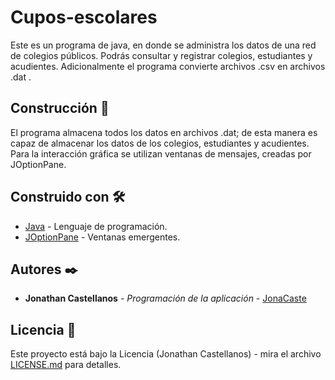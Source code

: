 # Cupos-escolares
Este es un programa de java, en donde se administra los datos de una red de colegios públicos. Podrás consultar y registrar colegios, estudiantes y acudientes.
Adicionalmente el programa convierte archivos .csv en archivos .dat .

## Construcción 🚀

El programa almacena todos los datos en archivos .dat; de esta manera es capaz de almacenar los datos de los colegios, estudiantes y acudientes. Para la interacción 
gráfica se utilizan ventanas de mensajes, creadas por JOptionPane.

## Construido con 🛠️

* [Java](https://www.java.com/es/) - Lenguaje de programación.
* [JOptionPane](https://docs.oracle.com/javase/7/docs/api/javax/swing/JOptionPane.html) - Ventanas emergentes.

## Autores ✒️

* **Jonathan Castellanos** - *Programación de la aplicación* - [JonaCaste](https://github.com/JonaCaste)

## Licencia 📄

Este proyecto está bajo la Licencia (Jonathan Castellanos) - mira el archivo [LICENSE.md](LICENSE.md) para detalles.
